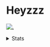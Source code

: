 # Heyzzz  

[![.](https://skillicons.dev/icons?i=ts,nextjs,nestjs,mongodb)](https://skillicons.dev)  

<details>
<summary>Stats</summary
<!--START_SECTION:waka-->

```txt
MDX                        3 hrs 33 mins   ███████████▓░░░░░░░░░░░░░   46.85 %
Other                      1 hr 27 mins    ████▓░░░░░░░░░░░░░░░░░░░░   19.24 %
TypeScript                 58 mins         ███▒░░░░░░░░░░░░░░░░░░░░░   12.89 %
JavaScript                 53 mins         ███░░░░░░░░░░░░░░░░░░░░░░   11.84 %
HTML                       12 mins         ▓░░░░░░░░░░░░░░░░░░░░░░░░   02.84 %
```

<!--END_SECTION:waka-->
</details>
